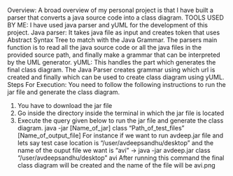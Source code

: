 Overview:
A broad overview of my personal project is that I have built a parser that converts a java source code into a class diagram.
TOOLS USED BY ME:
I have used java parser and yUML for the development of this project.
Java parser: It takes java file as input and creates token that uses Abstract Syntax Tree to match with the Java Grammar. The parsers main function is to read all the java source code or all the java files in the provided source path, and finally make a grammar that can be interpreted by the UML generator.
yUML: This handles the part which generates the final class diagram. The Java Parser creates grammar using which url is created and finally which can be used to create class diagram using yUML.
Steps For Execution:
You need to follow the following instructions to run the jar file and generate the class diagram.
1. You have to download the jar file
2. Go inside the directory inside the terminal in which the jar file is
located
3. Execute the query given below to run the jar file and generate the
class diagram.
java -jar [Name_of_jar] class “Path_of_test_files” [Name_of_output_file]
For instance if we want to run avdeep.jar file and lets say test case location is “/user/avdeepsandhu/desktop” and the name of the ouput file we want is “avi”
-> java -jar avdeep.jar class “/user/avdeepsandhu/desktop” avi
After running this command the final class diagram will be created and the name of the file will be avi.png
